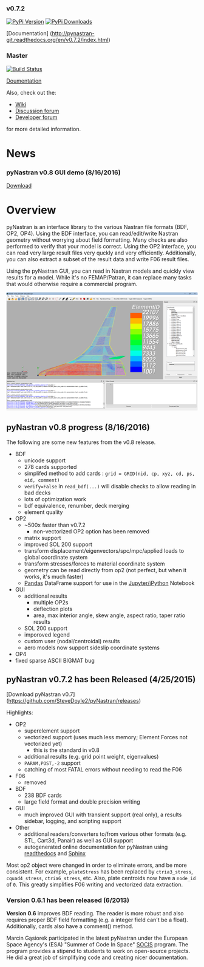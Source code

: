 
### v0.7.2

[![PyPi Version](https://img.shields.io/pypi/v/pynastran.svg)](https://pypi.python.org/pypi/pyNastran)
[![PyPi Downloads](https://img.shields.io/pypi/dm/pynastran.svg)](https://pypi.python.org/pypi/pyNastran)

<!--- [![Github Downloads](	https://img.shields.io/github/downloads/SteveDoyle2/pyNastran/latest/total.svg)  --->
<!--- [![All Downloads](https://img.shields.io/github/downloads/SteveDoyle2/pyNastran/total.svg)  --->
<!--- [![Total PyPi Downloads](https://img.shields.io/github/downloads/atom/atom/latest/pynastran.svg)]  --->
<!--- [![v0.7.2 Downloads](https://img.shields.io/github/downloads/atom/atom/v0.7.2/total.svg)]  --->

[Documentation] (http://pynastran-git.readthedocs.org/en/v0.7.2/index.html)

### Master

[![Build Status](https://travis-ci.org/SteveDoyle2/pyNastran.png)](https://travis-ci.org/SteveDoyle2/pyNastran)

[Doumentation](http://pynastran-git.readthedocs.org/en/latest/index.html)

Also, check out the:
  * [Wiki](https://github.com/SteveDoyle2/pynastran/wiki)
  * [Discussion forum](http://groups.google.com/group/pynastran-discuss)
  * [Developer forum](http://groups.google.com/group/pynastran-dev)

for more detailed information.

<!--- this isn't setup... -->
<!--- http://stevedoyle2.github.io/pyNastran/ --->

# News

### pyNastran v0.8 GUI demo (8/16/2016)

  [Download](https://sourceforge.net/projects/pynastran/files/?source=navbar)

# Overview

pyNastran is an interface library to the various Nastran file formats (BDF, OP2, OP4).  Using the BDF interface, you can read/edit/write Nastran geometry without worrying about field formatting.  Many checks are also performed to verify that your model is correct.  Using the OP2 interface, you can read very large result files very quckly and very efficiently.  Additionally, you can also extract a subset of the result data and write F06 result files.

Using the pyNastran GUI, you can read in Nastran models and quickly view results for a model.  While it's no FEMAP/Patran, it can replace many tasks that would otherwise require a commercial program.

![GUI](https://github.com/SteveDoyle2/pynastran/blob/v0.8/pyNastran/gui/images/caero.png)


<!--- Ripped off meshio  --->
<!--- [![Build Status](https://travis-ci.org/SteveDoyle2/pyNastran.svg?branch=master)](https://travis-ci.org/SteveDoyle2/pyNastran)  --->
<!--- [![codecov.io](https://codecov.io/github/SteveDoyle2/pyNastran/coverage.svg?branch=master)](https://codecov.io/github/SteveDoyle2/pyNastran?branch=master)  --->

<!--- ## pyNastran v0.8.0 has NOT been released (8/21/2016)   --->
<!--- [Download pyNastran v0.8] (https://github.com/SteveDoyle2/pyNastran/releases)  --->

## pyNastran v0.8 progress (8/16/2016)
The following are some new features from the v0.8 release.

 - BDF
   - unicode support
   - 278 cards supported
   - simplifed method to add cards : `grid = GRID(nid, cp, xyz, cd, ps, eid, comment)`
   - `verify=False` in `read_bdf(...)` will disable checks to allow reading in bad decks
   - lots of optimization work
   - bdf equivalence, renumber, deck merging
   - element quality
 - OP2
   - ~500x faster than v0.7.2
     - non-vectorized OP2 option has been removed
   - matrix support
   - improved SOL 200 support
   - transform displacement/eigenvectors/spc/mpc/applied loads to global coordinate system
   - transform stresses/forces to material coordinate system
   - geometry can be read directly from op2 (not perfect, but when it works, it's much faster)
   - [Pandas](http://pandas.pydata.org/) DataFrame support for use in the [Jupyter/iPython](http://jupyter.org/index.html) Notebook
 - GUI
   - additional results
      - multiple OP2s
      - deflection plots
      - area, max interior angle, skew angle, aspect ratio, taper ratio results
   - SOL 200 support
   - imporoved legend
   - custom user (nodal/centroidal) results
   - aero models now support sideslip coordinate systems
 - OP4
  - fixed sparse ASCII BIGMAT bug


## pyNastran v0.7.2 has been Released (4/25/2015)

[Download pyNastran v0.7] (https://github.com/SteveDoyle2/pyNastran/releases)

Highlights:
 * OP2
   * superelement support
   * vectorized support (uses much less memory; Element Forces not vectorized yet)
     - this is the standard in v0.8
   * additional results (e.g. grid point weight, eigenvalues)
   * `PARAM,POST,-2` support
   * catching of most FATAL errors without needing to read the F06
 * F06
   * removed
 * BDF
   * 238 BDF cards
   * large field format and double precision writing
 * GUI
   * much improved GUI with transient support (real only), a results sidebar, logging, and scripting support
 * Other
   * additional readers/converters to/from various other formats (e.g. STL, Cart3d, Panair) as well as GUI support
   * autogenerated online documentation for pyNastran using [readthedocs](https://rwww.readthedocs.org) and [Sphinx](http://sphinx-doc.org/)

Most op2 object were changed in order to eliminate errors, and be more consistent.  For example, `plateStress` has been replaced by `ctria3_stress`, `cquad4_stress`, `ctria6_stress`, etc.  Also, plate centroids now have a `node_id` of `0`.  This greatly simplifies F06 writing and vectorized data extraction.

### Version 0.6.1 has been released (6/2013)
**Version 0.6** improves BDF reading.  The reader is more robust and also requires proper BDF field formatting (e.g. a integer field can't be a float).  Additionally, cards also have a comment() method.

Marcin Gąsiorek participated in the latest pyNastran under the European Space Agency's (ESA) "Summer of Code In Space" [SOCIS](http://sophia.estec.esa.int/socis2012/?q=node/13) program.  The program provides a stipend to students to work on open-source projects.
He did a great job of simplifying code and creating nicer documentation.
